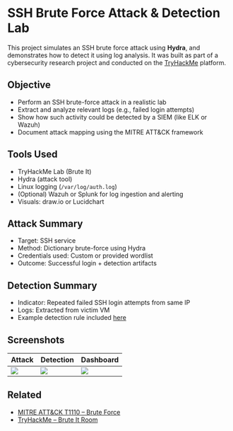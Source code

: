 # SSH Brute Force Attack & Detection Lab

This project simulates an SSH brute force attack using **Hydra**, and demonstrates how to detect it using log analysis. It was built as part of a cybersecurity research project and conducted on the [TryHackMe](https://tryhackme.com/room/bruteit) platform.

## Objective

- Perform an SSH brute-force attack in a realistic lab
- Extract and analyze relevant logs (e.g., failed login attempts)
- Show how such activity could be detected by a SIEM (like ELK or Wazuh)
- Document attack mapping using the MITRE ATT&CK framework

## Tools Used

- TryHackMe Lab (Brute It)
- Hydra (attack tool)
- Linux logging (`/var/log/auth.log`)
- (Optional) Wazuh or Splunk for log ingestion and alerting
- Visuals: draw.io or Lucidchart

## Attack Summary

- Target: SSH service
- Method: Dictionary brute-force using Hydra
- Credentials used: Custom or provided wordlist
- Outcome: Successful login + detection artifacts

## Detection Summary

- Indicator: Repeated failed SSH login attempts from same IP
- Logs: Extracted from victim VM
- Example detection rule included [here](./detection/detection-rule.md)

## Screenshots

| Attack | Detection | Dashboard |
|--------|-----------|-----------|
| ![](./writeup/screenshots/brute-attack.png) | ![](./writeup/screenshots/detection-logs.png) | ![](./writeup/screenshots/dashboard.png) |

## Related

- [MITRE ATT&CK T1110 – Brute Force](https://attack.mitre.org/techniques/T1110/)
- [TryHackMe – Brute It Room](https://tryhackme.com/room/bruteit)
